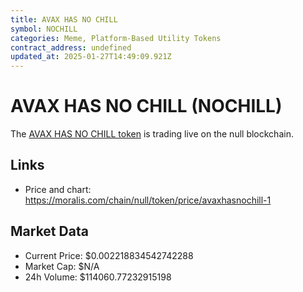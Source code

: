 ```yaml
---
title: AVAX HAS NO CHILL
symbol: NOCHILL
categories: Meme, Platform-Based Utility Tokens
contract_address: undefined
updated_at: 2025-01-27T14:49:09.921Z
---
```


# AVAX HAS NO CHILL (NOCHILL)
The [AVAX HAS NO CHILL token](https://moralis.com/chain/null/token/price/avaxhasnochill-1) is trading live on the null blockchain.

## Links
- Price and chart: https://moralis.com/chain/null/token/price/avaxhasnochill-1

## Market Data
- Current Price: $0.002218834542742288
- Market Cap: $N/A
- 24h Volume: $114060.77232915198
